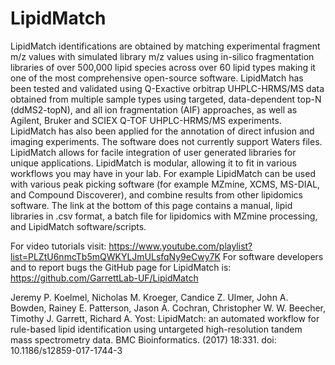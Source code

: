 # LipidMatch

LipidMatch identifications are obtained by matching experimental fragment m/z values with simulated library m/z values using in-silico fragmentation libraries of over 500,000 lipid species across over 60 lipid types making it one of the most comprehensive open-source software. LipidMatch has been tested and validated using Q-Exactive orbitrap UHPLC-HRMS/MS data obtained from multiple sample types using targeted, data-dependent top-N (ddMS2-topN), and all ion fragmentation (AIF) approaches, as well as Agilent, Bruker and SCIEX Q-TOF UHPLC-HRMS/MS experiments. LipidMatch has also been applied for the annotation of direct infusion and imaging experiments. The software does not currently support Waters files. LipidMatch allows for facile integration of user generated libraries for unique applications. LipidMatch is modular, allowing it to fit in various workflows you may have in your lab. For example LipidMatch can be used with various peak picking software (for example MZmine, XCMS, MS-DIAL, and Compound Discoverer), and combine results from other lipidomics software. The link at the bottom of this page contains a manual, lipid libraries in .csv format, a batch file for lipidomics with MZmine processing, and LipidMatch software/scripts.

For video tutorials visit: 
https://www.youtube.com/playlist?list=PLZtU6nmcTb5mQWKYLJmULsfqNy9eCwy7K
For software developers and to report bugs the GitHub page for LipidMatch is: https://github.com/GarrettLab-UF/LipidMatch

Jeremy P. Koelmel, Nicholas M. Kroeger, Candice Z. Ulmer, John A. Bowden, Rainey E. Patterson, Jason A. Cochran, Christopher W. W. Beecher, Timothy J. Garrett, Richard A. Yost: LipidMatch: an automated workflow for rule-based lipid identification using untargeted high-resolution tandem mass spectrometry data. BMC Bioinformatics. (2017) 18:331. doi: 10.1186/s12859-017-1744-3